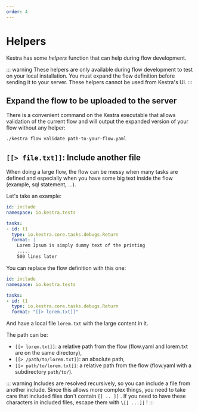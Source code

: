```yaml
---
order: 4
---
```


# Helpers

Kestra has some _helpers_ function that can help during flow development.

::: warning
These helpers are only available during flow development to test on your local installation.
You must expand the flow definition before sending it to your server.
These helpers cannot be used from Kestra's UI.
:::
 
## Expand the flow to be uploaded to the server

There is a convenient command on the Kestra executable that allows validation of the current flow and 
will output the expanded version of your flow without any helper:

```bash
./kestra flow validate path-to-your-flow.yaml 
```
  
## `[[> file.txt]]`: Include another file

When doing a large flow, the flow can be messy when many tasks are defined and especially when you have some big text inside the flow (example, sql statement, ...).

Let's take an example: 
```yaml
id: include
namespace: io.kestra.tests

tasks:
- id: t1
  type: io.kestra.core.tasks.debugs.Return
  format: |
    Lorem Ipsum is simply dummy text of the printing 
    .....
    500 lines later
``` 

You can replace the flow definition with this one: 
```yaml
id: include
namespace: io.kestra.tests

tasks:
- id: t1
  type: io.kestra.core.tasks.debugs.Return
  format: "[[> lorem.txt]]"
``` 
And have a local file `lorem.txt` with the large content in it. 

The path can be: 
* `[[> lorem.txt]]`: a relative path from the flow (flow.yaml and lorem.txt are on the same directory),
* `[[> /path/to/lorem.txt]]`: an absolute path,
* `[[> path/to/lorem.txt]]`: a relative path from the flow (flow.yaml with a subdirectory `path/to/`).


::: warning
Includes are resolved recursively, so you can include a file from another include. 
Since this allows more complex things, you need to take care that included files don't contain `[[ .. ]]` . If you need to have these characters in included files, escape them with `\[[ ...]]` !
:::

